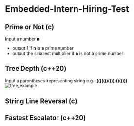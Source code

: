 # Embedded-Intern-Hiring-Test
 
## Prime or Not (c)
Input a number **n**
- output 1 if **n** is a prime number
- output the smallest multiplier if **n** is not a prime number

## Tree Depth (c++20)
Input a parentheses-representing string 
e.g. **((()((()())))()(()))**
![tree_example](/assets/images/tree_example.png)



## String Line Reversal (c)

## Fastest Escalator (c++20)
